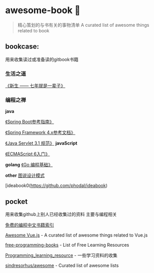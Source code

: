 # awesome-book 🎉
> 精心策划的与书有关的事物清单
> A curated list of awesome things related to book 
## bookcase:

用来收集读过或准备读的gitbook书籍

### 生活之道
[《新生 —— 七年就是一辈子》](https://b.xinshengdaxue.com/Preface.html)
### 编程之禅
**java**

[《Spring Boot参考指南》](https://qbgbook.gitbooks.io/spring-boot-reference-guide-zh/)

[《Spring Framework 4.x参考文档》](https://github.com/waylau/spring-framework-4-reference)

[《Java Servlet 3.1 规范》](https://github.com/waylau/servlet-3.1-specification)
**javaScript**

[《ECMAScript 6入门》](https://github.com/ruanyf/es6tutorial)

**golang**
[《Go 编程基础》](https://github.com/Unknwon/go-fundamental-programming)

**other**
[图说设计模式](https://github.com/me115/design_patterns)

[ideabook0(https://github.com/phodal/ideabook)

## pocket

用来收集github上别人已经收集过的资料 主要与编程相关

[免费的编程中文书籍索引](https://github.com/tengj/free-programming-books-zh_CN)

[Awesome Vue.js](https://github.com/vuejs/awesome-vue) - A curated list of awesome things related to Vue.js

[free-programming-books](https://github.com/EbookFoundation/free-programming-books) - List of Free Learning Resources

[Programming_learning_resource](https://github.com/shihyu/Programming_learning_resource) - 一些学习资料的收集

[sindresorhus/awesome](https://github.com/vuejs/awesome-vue) - Curated list of awesome lists
 
